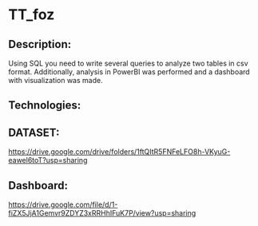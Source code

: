 # TT_foz
## Description:
Using SQL you need to write several queries to analyze two tables in csv format. Additionally, analysis in PowerBI was performed and a dashboard with visualization was made.
## Technologies:

## DATASET: 
https://drive.google.com/drive/folders/1ftQItR5FNFeLFO8h-VKyuG-eawel6toT?usp=sharing

## Dashboard:
https://drive.google.com/file/d/1-fiZX5JjA1Gemvr9ZDYZ3xRRHhIFuK7P/view?usp=sharing
